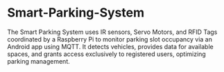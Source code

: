# Smart-Parking-System
The Smart Parking System uses IR sensors, Servo Motors, and RFID Tags coordinated by a Raspberry Pi to monitor parking slot occupancy via an Android app using MQTT. It detects vehicles, provides data for available spaces, and grants access exclusively to registered users, optimizing parking management.

